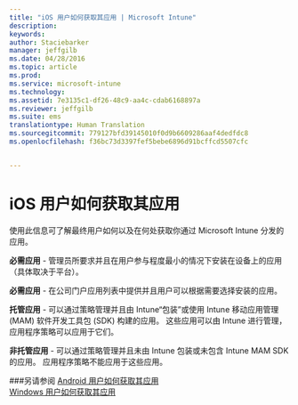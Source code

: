 ```yaml
---
title: "iOS 用户如何获取其应用 | Microsoft Intune"
description: 
keywords: 
author: Staciebarker
manager: jeffgilb
ms.date: 04/28/2016
ms.topic: article
ms.prod: 
ms.service: microsoft-intune
ms.technology: 
ms.assetid: 7e3135c1-df26-48c9-aa4c-cdab6168897a
ms.reviewer: jeffgilb
ms.suite: ems
translationtype: Human Translation
ms.sourcegitcommit: 779127bfd39145010f0d9b6609286aaf4dedfdc8
ms.openlocfilehash: f36bc73d3397fef5bebe6896d91bcffcd5507cfc


---
```



# iOS 用户如何获取其应用

使用此信息可了解最终用户如何以及在何处获取你通过 Microsoft Intune 分发的应用。 

**必需应用** - 管理员所要求并且在用户参与程度最小的情况下安装在设备上的应用（具体取决于平台）。

**必需应用** - 在公司门户应用列表中提供并且用户可以根据需要选择安装的应用。

**托管应用** - 可以通过策略管理并且由 Intune“包装”或使用 Intune 移动应用管理 (MAM) 软件开发工具包 (SDK) 构建的应用。 这些应用可以由 Intune 进行管理，应用程序策略可以应用于它们。

**非托管应用** - 可以通过策略管理并且未由 Intune 包装或未包含 Intune MAM SDK 的应用。 应用程序策略不能应用于这些应用。

###另请参阅
[Android 用户如何获取其应用](how-your-android-users-get-their-apps.md)</br>
[Windows 用户如何获取其应用](how-your-windows-users-get-their-apps.md)


<!--HONumber=Jun16_HO4-->


